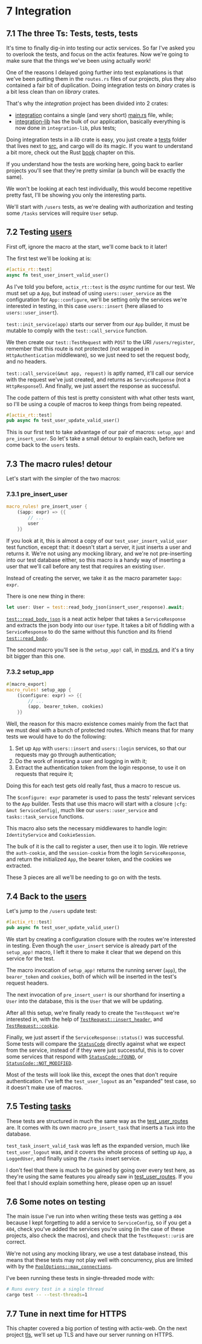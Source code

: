 # 7 Integration

## 7.1 The three Ts: Tests, tests, tests

It's time to finally dig-in into testing our actix services. So far I've asked you to overlook
the tests, and focus on the actix features. Now we're going to make sure that the things we've been
using actually work!

One of the reasons I delayed going further into test explanations is that we've been putting them
in the `routes.rs` files of our projects, plus they also contained a fair bit of duplication.
Doing integration tests on _binary_ crates is a bit less clean than on _library_ crates.

That's why the _integration_ project has been divided into 2 crates:

- [integration](Cargo.toml) contains a single (and very short) [main.rs](src/main.rs) file, while;
- [integration-lib](integration-lib/Cargo.toml) has the bulk of our application, basically
  everything is now done in `integration-lib`, plus tests;

Doing integration tests in a _lib_ crate is easy, you just create a [tests](integration-lib/tests/)
folder that lives next to [src](integration-lib/src/), and cargo will do its magic. If you want to
understand a bit more, check out the
Rust [book](https://doc.rust-lang.org/book/ch11-03-test-organization.html) chapter on this.

If you understand how the tests are working here, going back to earlier projects you'll see that
they're pretty similar (a bunch will be exactly the same).

We won't be looking at each test individually, this would become repetitive pretty fast, I'll
be showing you only the interesting parts.

We'll start with `/users` tests, as we're dealing with authorization and testing some `/tasks`
services will require `User` setup.

## 7.2 Testing [users](integration-lib/tests/test_user_routes.rs)

First off, ignore the macro at the start, we'll come back to it later!

The first test we'll be looking at is:

```rust
#[actix_rt::test]
async fn test_user_insert_valid_user()
```

As I've told you before, `actix_rt::test` is the _async_ runtime for our test. We must set up a
`App`, but instead of using `users::user_service` as the configuration for `App::configure`, we'll
be setting only the services we're interested in testing, in this case `users::insert` (here aliased
to `users::user_insert`).

`test::init_service(app)` starts our server from our `App` builder, it must be mutable to comply
with the `test::call_service` function.

We then create our `test::TestRequest` with `POST` to the URI `/users/register`, remember that this
route is not protected (not wrapped in `HttpAuthentication` middleware), so we just need to set the
request body, and no headers.

`test::call_service(&mut app, request)` is aptly named, it'll call our service with the request
we've just created, and returns as `ServiceResponse` (not a `HttpResponse`!). And finally, we just
assert the response as successful.

The code pattern of this test is pretty consistent with what other tests want, so I'll be using a
couple of macros to keep things from being repeated.

```rust
#[actix_rt::test]
pub async fn test_user_update_valid_user()
```

This is our first test to take advantage of our pair of macros: `setup_app!` and `pre_insert_user`.
So let's take a small detour to explain each, before we come back to the `users` tests.

## 7.3 The macro rules! detour

Let's start with the simpler of the two macros:

### 7.3.1 pre_insert_user

```rust
macro_rules! pre_insert_user {
    ($app: expr) => {{
        // ...
        user
    }}
```

If you look at it, this is almost a copy of our `test_user_insert_valid_user` test function, except
that: it doesn't start a server, it just inserts a user and returns it. We're not using any mocking
library, and we're not pre-inserting into our test database either, so this macro is a handy way of
inserting a user that we'll call before any test that requires an existing `User`.

Instead of creating the server, we take it as the macro parameter `$app: expr`.

There is one new thing in there:

```rust
let user: User = test::read_body_json(insert_user_response).await;
```

[`test::read_body_json`](https://docs.rs/actix-web/latest/actix_web/test/fn.read_body_json.html)
is a neat actix helper that takes a `ServiceResponse` and extracts the json body into our `User`
type. It takes a bit of fiddling with a `ServiceResponse` to do the same without this function and
its friend
[`test::read_body`](https://docs.rs/actix-web/latest/actix_web/test/fn.read_body.html).

The second macro you'll see is the `setup_app!` call, in
[mod.rs](integration-lib/tests/common/mod.rs), and it's a tiny bit bigger than this one.

### 7.3.2 setup_app

```rust
#[macro_export]
macro_rules! setup_app {
    ($configure: expr) => {{
        // ...
        (app, bearer_token, cookies)
    }}
```

Well, the reason for this macro existence comes mainly from the fact that we must deal with a bunch
of protected routes. Which means that for many tests we would have to do the following:

1. Set up `App` with `users::insert` and `users::login` services, so that our requests may go
   through authentication;
2. Do the work of inserting a user and logging in with it;
3. Extract the authentication token from the login response, to use it on requests that require it;

Doing this for each test gets old really fast, thus a macro to rescue us.

The `$configure: expr` parameter is used to pass the tests' relevant services to the `App` builder.
Tests that use this macro will start with a closure `|cfg: &mut ServiceConfig|`, much like our
`users::user_service` and `tasks::task_service` functions.

This macro also sets the necessary middlewares to handle login: `IdentityService` and
`CookieSession`.

The bulk of it is the call to register a user, then use it to login. We retrieve the `auth-cookie`,
and the `session-cookie` from the login `ServiceResponse`, and return the initialized `App`, the
bearer token, and the cookies we extracted.

These 3 pieces are all we'll be needing to go on with the tests.

## 7.4 Back to the [users](integration-lib/tests/test_user_routes.rs)

Let's jump to the `/users` update test:

```rust
#[actix_rt::test]
pub async fn test_user_update_valid_user()
```

We start by creating a configuration closure with the routes we're interested in testing. Even
though the `user_insert` service is already part of the `setup_app!` macro, I left it there to make
it clear that we depend on this service for the test.

The macro invocation of `setup_app!` returns the running server (`app`), the `bearer_token` and
`cookies`, both of which will be inserted in the test's request headers.

The next invocation of `pre_insert_user!` is our shorthand for inserting a `User` into the database,
this is the `User` that we will be updating.

After all this setup, we're finally ready to create the `TestRequest` we're interested in, with the
help of
[`TestRequest::insert_header`](https://docs.rs/actix-web/latest/actix_web/test/struct.TestRequest.html#method.insert_header),
and
[`TestRequest::cookie`](https://docs.rs/actix-web/latest/actix_web/test/struct.TestRequest.html#method.cookie).

Finally, we just assert if the `ServiceResponse::status()` was successful. Some tests will compare
the [`StatusCode`](https://docs.rs/actix-web/latest/actix_web/http/struct.StatusCode.html)
directly against what we expect from the service, instead of if they were just successful, this is
to cover some services that respond with
[`StatusCode::FOUND`](https://docs.rs/actix-web/latest/actix_web/http/struct.StatusCode.html#associatedconstant.FOUND), or
[`StatusCode::NOT_MODIFIED`](https://docs.rs/actix-web/latest/actix_web/http/struct.StatusCode.html#associatedconstant.NOT_MODIFIED).

Most of the tests will look like this, except the ones that don't require authentication. I've left
the `test_user_logout` as an "expanded" test case, so it doesn't make use of macros.

## 7.5 Testing [tasks](integration-lib/tests/test_task_routes.rs)

These tests are structured in much the same way as the
[test_user_routes](integration-lib/tests/test_user_routes.rs) are. It comes with its own macro
`pre_insert_task` that inserts a `Task` into the database.

`test_task_insert_valid_task` was left as the expanded version, much like `test_user_logout` was,
and it covers the whole process of setting up `App`, a `LoggedUser`, and finally using the `/tasks`
insert service.

I don't feel that there is much to be gained by going over every test here, as they're using the
same features you already saw in [test_user_routes](integration-lib/tests/test_user_routes.rs). If
you feel that I should explain something here, please open up an issue!

## 7.6 Some notes on testing

The main issue I've run into when writing these tests was getting a `404` because I kept forgetting
to add a service to `ServiceConfig`, so if you get a `404`, check you've added the services you're
using (in the case of these projects, also check the macros), and check that the `TestRequest::uri`s
are correct.

We're not using any mocking library, we use a test database instead, this means that these tests may
not play well with concurrency, plus are limited with by the
[`PoolOptions::max_connections`](https://docs.rs/sqlx/0.5.5/sqlx/pool/struct.PoolOptions.html#method.max_connections).

I've been running these tests in single-threaded mode with:

```sh
# Runs every test in a single thread
cargo test -- --test-threads=1
```

## 7.7 Tune in next time for HTTPS

This chapter covered a big portion of testing with actix-web. On the next project
[tls](../tls/readme.md), we'll set up TLS and have our server running on HTTPS.
